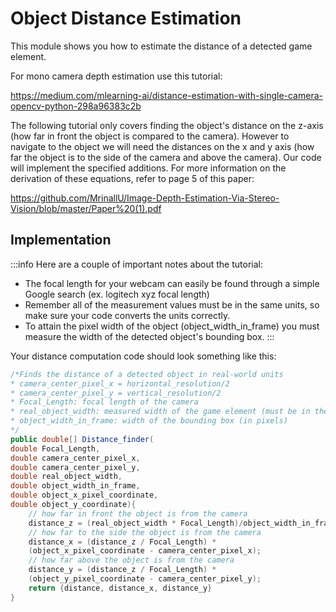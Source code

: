 # Object Distance Estimation

This module shows you how to estimate the distance of a detected game element. 

For mono camera depth estimation use this tutorial: 

https://medium.com/mlearning-ai/distance-estimation-with-single-camera-opencv-python-298a96383c2b

The following tutorial only covers finding the object's distance on the z-axis (how far in front the object is compared to the camera).  However to navigate to the object we will need the distances on the x and y axis (how far the object is to the side of the camera and above the camera). Our code will implement the specified additions. For more information on the derivation of these equations, refer to page 5 of this paper: 

https://github.com/MrinallU/Image-Depth-Estimation-Via-Stereo-Vision/blob/master/Paper%20(1).pdf

## Implementation
:::info
Here are a couple of important notes about the tutorial:
* The focal length for your webcam can easily be found through a simple Google search (ex. logitech xyz focal length)
* Remember all of the measurement values must be in the same units, so make sure your code converts the units correctly.
* To attain the pixel width of the object (object_width_in_frame) you must measure the width of the detected object's bounding box.
:::

Your distance computation code should look something like this: 
```java 
/*Finds the distance of a detected object in real-world units
* camera_center_pixel_x = horizontal_resolution/2
* camera_center_pixel_y = vertical_resolution/2
* Focal_Length: focal length of the camera
* real_object_width: measured width of the game element (must be in the same units as the focal length)
* object_width_in_frame: width of the bounding box (in pixels)
*/
public double[] Distance_finder(
double Focal_Length, 
double camera_center_pixel_x, 
double camera_center_pixel_y,
double real_object_width, 
double object_width_in_frame, 
double object_x_pixel_coordinate, 
double object_y_coordinate){ 
    // how far in front the object is from the camera
    distance_z = (real_object_width * Focal_Length)/object_width_in_frame; 
    // how far to the side the object is from the camera
    distance_x = (distance_z / Focal_Length) *
    (object_x_pixel_coordinate - camera_center_pixel_x);        
    // how far above the object is from the camera 
    distance_y = (distance_z / Focal_Length) *
    (object_y_pixel_coordinate - camera_center_pixel_y); 
    return {distance, distance_x, distance_y}
}
```